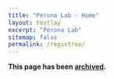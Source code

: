 ```yaml
---
title: "Perona Lab - Home"
layout: textlay
excerpt: "Perona Lab"
sitemap: false
permalink: /registree/
---
```


**This page has been [archived](https://data.caltech.edu/records/pmyd7-zsf43?token=eyJhbGciOiJIUzUxMiJ9.eyJpZCI6IjYxNTcxZjU2LTI0NjAtNGE2MS1hNzVhLTY2N2ZkZjFkMThiNiIsImRhdGEiOnt9LCJyYW5kb20iOiIyNjU5NWYyMzcxOGE2ODViNDUwZmVlYjMyMDgyZTU4YiJ9.ya5nToEz19a0i2wwqqEL9Gi0_6XvATk5trvvimjwzbaSS3NXxSbwnCUS-55SRjukuwGjYhvXynE5RrXdDp2n_g).**
